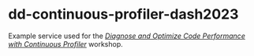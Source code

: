 # dd-continuous-profiler-dash2023

Example service used for the [_Diagnose and Optimize Code Performance with Continuous Profiler_](https://www.dashcon.io/workshops/diagnose-and-optimize-code-performance-with-continuous-profiler/) workshop.
